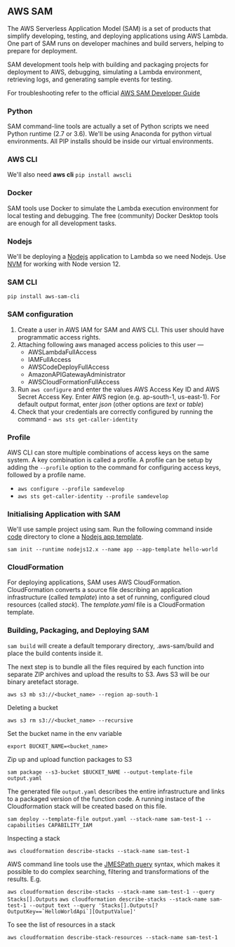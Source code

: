 ## AWS SAM

The AWS Serverless Application Model (SAM) is a set of products that simplify developing, testing, and deploying applications using AWS Lambda. One part of SAM runs on developer machines and build servers, helping to prepare for deployment. 

SAM development tools help with building and packaging projects for deployment to AWS, debugging, simulating a Lambda environment, retrieving logs, and generating sample events for testing.

For troubleshooting refer to the official [AWS SAM Developer Guide](https://docs.aws.amazon.com/serverless-application-model/index.html)

### Python

SAM command-line tools are actually a set of Python scripts we need Python runtime (2.7 or 3.6). We'll be using Anaconda for python virtual environments. All PIP installs should be inside our virtual environments.

### AWS CLI

We'll also need **aws cli** `pip install awscli`

### Docker

SAM tools use Docker to simulate the Lambda execution environment for local testing and debugging. The free (community) Docker Desktop tools are enough for all development tasks.

### Nodejs

We'll be deploying a [Nodejs](https://nodejs.org/en/) application to Lambda so we need Nodejs. Use [NVM](https://github.com/nvm-sh/nvm) for working with Node version 12. 

### SAM CLI

`pip install aws-sam-cli`

### SAM configuration

1. Create a user in AWS IAM for SAM and AWS CLI. This user should have programmatic access rights.
2. Attaching following aws managed access policies to this user — 
    -  AWSLambdaFullAccess
    -  IAMFullAccess
    -  AWSCodeDeployFullAccess
    -  AmazonAPIGatewayAdministrator
    -  AWSCloudFormationFullAccess
3. Run `aws configure` and enter the values AWS Access Key ID and AWS Secret Access Key. Enter AWS region (e.g. ap-south-1, us-east-1). For default output format, enter *json* (other options are *text* or *table*)
4. Check that your credentials are correctly configured by running the command - `aws sts get-caller-identity`

### Profile

AWS CLI can store multiple combinations of access keys on the same system. A key combination is called a profile. A profile can be setup by adding the `--profile` option to the command for configuring access keys, followed by a profile name.

+   `aws configure --profile samdevelop`
+   `aws sts get-caller-identity --profile samdevelop`

### Initialising Application with SAM

We'll use sample project using sam. Run the following command inside [code](https://github.com/anshulkhare7/GrokkingServerless/tree/master/SAM/code/) directory to clone a [Nodejs app template](https://github.com/awslabs/aws-sam-cli-app-templates.git).

`sam init --runtime nodejs12.x --name app --app-template hello-world`

### CloudFormation

For deploying applications, SAM uses AWS CloudFormation. CloudFormation converts a source file describing an application infrastructure (called *template*) into a set of running, configured cloud resources (called *stack*). The *template.yaml* file is a CloudFormation template.

### Building, Packaging, and Deploying SAM


`sam build` will create a default temporary directory, .aws-sam/build and place the build contents inside it.

The next step is to bundle all the files required by each function into separate ZIP archives and upload the results to S3. Aws S3 will be our binary aretefact storage. 

`aws s3 mb s3://<bucket_name> --region ap-south-1`

Deleting a bucket

`aws s3 rm s3://<bucket_name> --recursive`

Set the bucket name in the env variable

`export BUCKET_NAME=<bucket_name>`

Zip up and upload function packages to S3

`sam package --s3-bucket $BUCKET_NAME --output-template-file output.yaml`

The generated file `output.yaml` describes the entire infrastructure and links to a packaged version of the function code. A running instace of the Cloudformation stack will be created based on this file. 

`sam deploy --template-file output.yaml --stack-name sam-test-1 --capabilities CAPABILITY_IAM`

Inspecting a stack

`aws cloudformation describe-stacks --stack-name sam-test-1`

AWS command line tools use the [JMESPath query](http://jmespath.org) syntax, which makes it possible to do complex searching, filtering and transformations of the results. 
E.g.

`aws cloudformation describe-stacks --stack-name sam-test-1 --query Stacks[].Outputs`
``aws cloudformation describe-stacks --stack-name sam-test-1 --output text --query 'Stacks[].Outputs[?OutputKey==`HelloWorldApi`][OutputValue]'`` 

To see the list of resources in a stack 

`aws cloudformation describe-stack-resources --stack-name sam-test-1`
